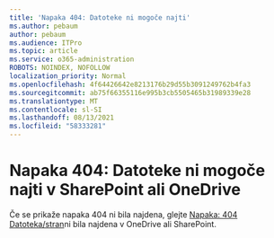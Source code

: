 ```yaml
---
title: 'Napaka 404: Datoteke ni mogoče najti'
ms.author: pebaum
author: pebaum
ms.audience: ITPro
ms.topic: article
ms.service: o365-administration
ROBOTS: NOINDEX, NOFOLLOW
localization_priority: Normal
ms.openlocfilehash: 4f64426642e8213176b29d55b3091249762b4fa3
ms.sourcegitcommit: ab75f66355116e995b3cb5505465b31989339e28
ms.translationtype: MT
ms.contentlocale: sl-SI
ms.lasthandoff: 08/13/2021
ms.locfileid: "58333281"
---
```

# <a name="error-404-file-not-found-in-sharepoint-or-onedrive"></a>Napaka 404: Datoteke ni mogoče najti v SharePoint ali OneDrive

Če se prikaže napaka 404 ni bila najdena, glejte [Napaka: 404 Datoteka/stran](https://docs.microsoft.com/sharepoint/troubleshoot/administration/error-404-onedrive-sharepoint)ni bila najdena v OneDrive ali SharePoint.